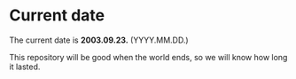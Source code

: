 # Current date

The current date is **2003.09.23.** (YYYY.MM.DD.)

This repository will be good when the world ends, so we will know how long it lasted.